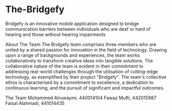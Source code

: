 # The-Bridgefy
Bridgefy is an innovative mobile application designed to bridge communication barriers between individuals who are deaf or hard of hearing and those without hearing impairments

About The Team 
The Bridgefy team comprises three members who are united by a shared passion for innovation in the field of technology. Drawing upon a range of backgrounds and experiences, the team works collaboratively to transform creative ideas into tangible solutions. The collaborative nature of the team is evident in their commitment to addressing real-world challenges through the utilisation of cutting-edge technology, as exemplified by their project "Bridgefy". The team's collective ethos is characterised by a commitment to excellence, a dedication to continuous learning, and the pursuit of significant and impactful outcomes.


The Team 
 Mohammed Alruwaymi, 440014104
 Fawaz Mufti, 442015987
 Faisal Alahmadi, 441014435
